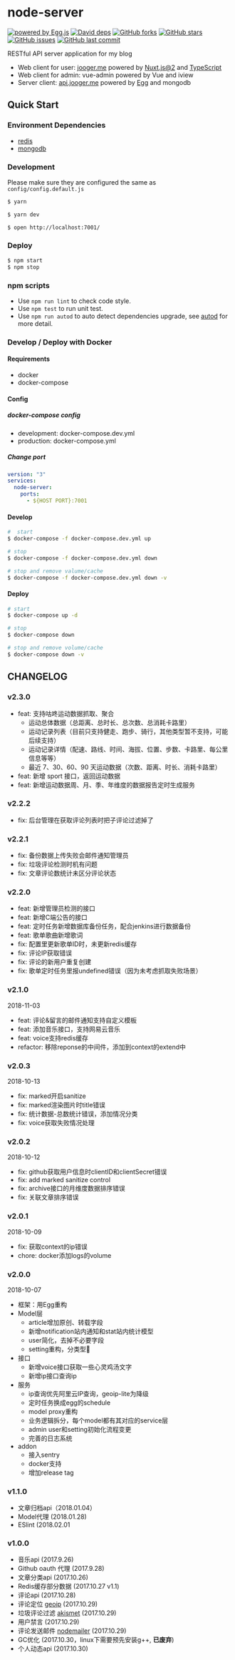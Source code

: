 [C-CLIENT]: https://jooger.me
[S-CLIENT]: https://api.jooger.me
[egg]: https://eggjs.org
[egg-image]: https://img.shields.io/badge/Powered%20By-Egg.js-ff69b4.svg?style=flat-square
[david-image]: https://img.shields.io/david/jo0ger/node-server.svg?style=flat-square
[david-url]: https://david-dm.org/jo0ger/node-server

# node-server

[![powered by Egg.js][egg-image]][egg]
[![David deps][david-image]][david-url]
[![GitHub forks](https://img.shields.io/github/forks/jo0ger/node-server.svg?style=flat-square)](https://github.com/jo0ger/node-server/network)
[![GitHub stars](https://img.shields.io/github/stars/jo0ger/node-server.svg?style=flat-square)](https://github.com/jo0ger/node-server/stargazers)
[![GitHub issues](https://img.shields.io/github/issues/jo0ger/node-server.svg?style=flat-square)](https://github.com/jo0ger/node-server/issues)
[![GitHub last commit](https://img.shields.io/github/last-commit/jo0ger/node-server.svg?style=flat-square)](https://github.com/jo0ger/node-server/commits/master)

RESTful API server application for my blog

* Web client for user: [jooger.me]([C-CLIENT]) powered by [Nuxt.js@2](https://github.com/nuxt/nuxt.js) and [TypeScript](https://github.com/Microsoft/TypeScript)
* Web client for admin: vue-admin powered by Vue and iview
* Server client: [api.jooger.me]([S-CLIENT]) powered by [Egg](https://github.com/eggjs/egg) and mongodb

## Quick Start

### Environment Dependencies

- [redis](https://redis.io/)
- [mongodb](https://www.mongodb.com/)

### Development

Please make sure they are configured the same as `config/config.default.js`

``` bash
$ yarn

$ yarn dev

$ open http://localhost:7001/
```

### Deploy

```bash
$ npm start
$ npm stop
```

### npm scripts

- Use `npm run lint` to check code style.
- Use `npm test` to run unit test.
- Use `npm run autod` to auto detect dependencies upgrade, see [autod](https://www.npmjs.com/package/autod) for more detail.

### Develop / Deploy with Docker

#### Requirements

* docker
* docker-compose

#### Config

##### docker-compose config

* development: docker-compose.dev.yml
* production: docker-compose.yml

##### Change port

``` yml
version: "3"
services:
  node-server:
    ports:
      - ${HOST PORT}:7001
```

#### Develop

``` bash
#  start
$ docker-compose -f docker-compose.dev.yml up

# stop
$ docker-compose -f docker-compose.dev.yml down

# stop and remove valume/cache
$ docker-compose -f docker-compose.dev.yml down -v
```

#### Deploy

``` bash
# start
$ docker-compose up -d

# stop
$ docker-compose down

# stop and remove volume/cache
$ docker-compose down -v
```

## CHANGELOG

### v2.3.0

* feat: 支持咕咚运动数据抓取、聚合
    * 运动总体数据（总距离、总时长、总次数、总消耗卡路里）
    * 运动记录列表（目前只支持健走、跑步、骑行，其他类型暂不支持，可能后续支持）
    * 运动记录详情（配速、路线、时间、海拔、位置、步数、卡路里、每公里信息等等）
    * 最近 7、30、60、90 天运动数据（次数、距离、时长、消耗卡路里）
* feat: 新增 sport 接口，返回运动数据
* feat: 新增运动数据周、月、季、年维度的数据报告定时生成服务

### v2.2.2

* fix: 后台管理在获取评论列表时把子评论过滤掉了

### v2.2.1

* fix: 备份数据上传失败会邮件通知管理员
* fix: 垃圾评论检测时机有问题
* fix: 文章评论数统计未区分评论状态

### v2.2.0

* feat: 新增管理员检测的接口
* feat: 新增C端公告的接口
* feat: 定时任务新增数据库备份任务，配合jenkins进行数据备份
* feat: 歌单歌曲新增歌词
* fix: 配置里更新歌单ID时，未更新redis缓存
* fix: 评论IP获取错误
* fix: 评论的新用户重复创建
* fix: 歌单定时任务里报undefined错误（因为未考虑抓取失败场景）

### v2.1.0

2018-11-03

* feat: 评论&留言的邮件通知支持自定义模板
* feat: 添加音乐接口，支持网易云音乐
* feat: voice支持redis缓存
* refactor: 移除reponse的中间件，添加到context的extend中

### v2.0.3

2018-10-13

* fix: marked开启sanitize
* fix: marked渲染图片时title错误
* fix: 统计数据-总数统计错误，添加情况分类
* fix: voice获取失败情况处理


### v2.0.2

2018-10-12

* fix: github获取用户信息时clientID和clientSecret错误
* fix: add marked sanitize control
* fix: archive接口的月维度数据排序错误
* fix: 关联文章排序错误

### v2.0.1

2018-10-09

* fix: 获取context的ip错误
* chore: docker添加logs的volume

### v2.0.0

2018-10-07

* 框架：用Egg重构
* Model层
    - article增加原创、转载字段
    - 新增notification站内通知和stat站内统计模型
    - user简化，去掉不必要字段
    - setting重构，分类型
* 接口
    - 新增voice接口获取一些心灵鸡汤文字
    - 新增ip接口查询ip
* 服务
    - ip查询优先阿里云IP查询，geoip-lite为降级
    - 定时任务换成egg的schedule
    - model proxy重构
    - 业务逻辑拆分，每个model都有其对应的service层
    - admin user和setting初始化流程变更
    - 完善的日志系统
* addon
    - 接入sentry
    - docker支持
    - 增加release tag


### v1.1.0

* 文章归档api（2018.01.04）
* Model代理 (2018.01.28)
* ESlint (2018.02.01

### v1.0.0

* 音乐api (2017.9.26)
* Github oauth 代理 (2017.9.28)
* 文章分类api (2017.10.26)
* Redis缓存部分数据 (2017.10.27 v1.1)
* 评论api (2017.10.28)
* 评论定位 [geoip](https://github.com/bluesmoon/node-geoip) (2017.10.29)
* 垃圾评论过滤 [akismet](https://github.com/chrisfosterelli/akismet-api) (2017.10.29)
* 用户禁言 (2017.10.29)
* 评论发送邮件 [nodemailer](https://github.com/nodemailer/nodemailer) (2017.10.29)
* GC优化 (2017.10.30，linux下需要预先安装g++, **已废弃**)
* 个人动态api (2017.10.30)


